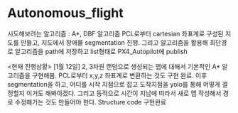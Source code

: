 # Autonomous_flight

시도해보려는 알고리즘 : A*, DBF 알고리즘
PCL로부터 cartesian 좌표계로 구성된 지도를 만들고, 지도에서 장애물 segmentation 진행.
그리고 알고리즘을 활용해 최단경로 알고리즘을 path에 저장하고 list형태로 PX4_Autopilot에 publish

<현재 진행상황>
[1월 12일]
2, 3차원 랜덤으로 생성되는 맵에 대해서 기본적인 A* 알고리즘을 구현해봄.
PCL로부터 x,y,z 좌표계로 변환하는 것도 구현 완료.
이후 segmentation을 하고, 어디를 시작 지점으로 잡고 도착지점을 yolo를 통해 어떻게 결정할지 이거도 해봐야겠다.
그리고 동적으로 시간이 지남에 따라서 새로 맵 작성해서 경로 수정해가는 것도 만들어야 한다. 
Structure code 구현완료
